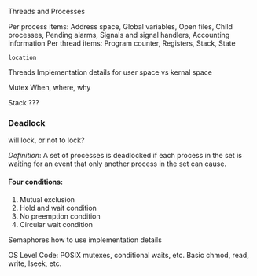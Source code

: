 Threads and Processes

Per process items: Address space, Global variables, Open files, Child processes, Pending alarms, Signals and signal handlers, Accounting information
Per thread items: Program counter, Registers, Stack, State
  
    location
  Threads
    Implementation details for user space vs kernal space

Mutex
  When, where, why
  
Stack
    ???
    
### Deadlock
  will lock, or not to lock?

  *Definition*: A set of processes is deadlocked if each process in the set is waiting for an event that only another process in the set can cause.

#### Four conditions:

  1. Mutual exclusion
  2. Hold and wait condition
  3. No preemption condition
  4. Circular wait condition
  
Semaphores
  how to use
  implementation details
      
OS Level Code:
  POSIX
    mutexes, conditional waits, etc.
  Basic
    chmod, read, write, lseek, etc.
